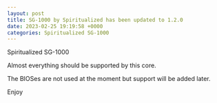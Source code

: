 ```yaml
---
layout: post
title: SG-1000 by Spiritualized has been updated to 1.2.0
date: 2023-02-25 19:19:58 +0000
categories: Spiritualized SG-1000
---
```

Spiritualized SG-1000

Almost everything should be supported by this core.  

The BIOSes are not used at the moment but support will be added later.

Enjoy
